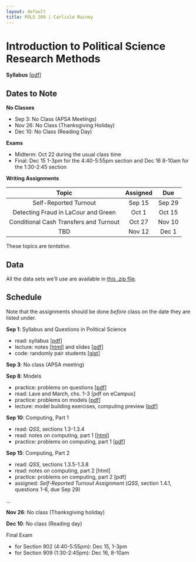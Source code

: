 ```yaml
---
layout: default
title: POLS 209 | Carlisle Rainey
---
```


# Introduction to Political Science Research Methods

**Syllabus** [[pdf](files/syllabus.pdf)]

## Dates to Note

**No Classes**  
- Sep 3: No Class (APSA Meetings)  
- Nov 26: No Class (Thanksgiving Holiday)  
- Dec 10: No Class (Reading Day)  

**Exams**  
- Midterm: Oct 22 during the usual class time  
- Final: Dec 15 1-3pm for the 4:40-5:55pm section and Dec 16 8-10am for the 1:30-2:45 section  

**Writing Assignments**

| Topic   | Assigned | Due |
|:--------------:|:---------------:|:----------:|
| Self-Reported Turnout | Sep 15        | Sep 29   |
| Detecting Fraud in LaCour and Green | Oct 1        | Oct 15   |
| Conditional Cash Transfers and Turnout | Oct 27        | Nov 10   |
| TBD | Nov 12        | Dec 1    |


These topics are *tentative*.

## Data

All the data sets we'll use are available in [this .zip file](files/data.zip).

## Schedule

Note that the assignments should be done *before* class on the date they are listed under.

**Sep 1**: Syllabus and Questions in Political Science  
- read: syllabus [[pdf](files/syllabus.pdf)]  
- lecture: notes [[html](files/notes-questions.html)] and slides [[pdf](files/slides-syllabus-questions.pdf)]  
- code: randomly pair students [[gist](https://gist.github.com/carlislerainey/2bc3064839c735d383f0)]

**Sep 3**: No class (APSA meeting)

**Sep 8**: Models  
- practice: problems on questions [[pdf](files/pp-questions.pdf)]  
- read: Lave and March, chs. 1-3 [pdf on eCampus]  
- practice: problems on models [[pdf](files/pp-models.pdf)]  
- lecture: model building exercises, computing preview [[pdf](files/slides-models-computing.pdf)]

**Sep 10**: Computing, Part 1  
- read: *QSS*, sections 1.3-1.3.4  
- read: notes on computing, part 1 [[html](files/notes-computing-part1.html)]  
- practice: problems on computing, part 1 [[pdf](files/pp-computing-part1.pdf)]

**Sep 15**: Computing, Part 2  
- read: *QSS*, sections 1.3.5-1.3.8  
- read: notes on computing, part 2 [html]  
- practice: problems on computing, part 2 [pdf]  
- assigned: *Self-Reported Turnout Assignment* (*QSS*, section 1.4.1, questions 1-6, due Sep 29)  

...

**Nov 26**: No class (Thanksgiving holiday)

**Dec 10**: No class (Reading day)

Final Exam  
- for Section 902 (4:40-5:55pm): Dec 15, 1-3pm  
- for Section 909 (1:30-2:45pm): Dec 16, 8-10am  
